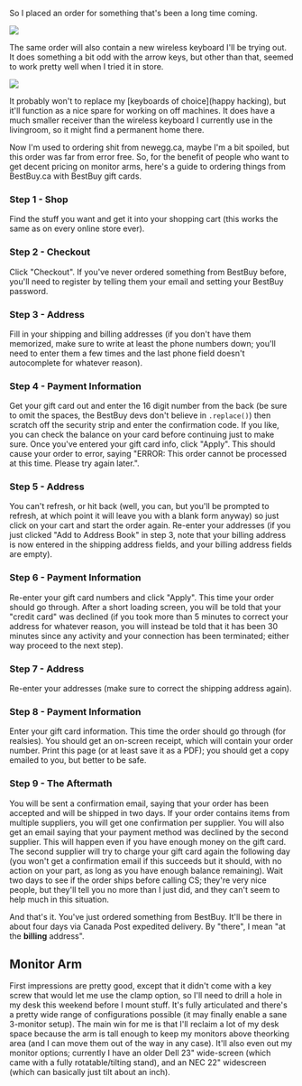 So I placed an order for something that's been a long time coming.

![](monitor-arm.jpg)

The same order will also contain a new wireless keyboard I'll be trying out. It does something a bit odd with the arrow keys, but other than that, seemed to work pretty well when I tried it in store.

![](ms-arc-keyboard.jpg)

It probably won't to replace my [keyboards of choice](happy hacking), but it'll function as a nice spare for working on off machines. It does have a much smaller receiver than the wireless keyboard I currently use in the livingroom, so it might find a permanent home there.

Now I'm used to ordering shit from newegg.ca, maybe I'm a bit spoiled, but this order was far from error free. So, for the benefit of people who want to get decent pricing on monitor arms, here's a guide to ordering things from BestBuy.ca with BestBuy gift cards.

### Step 1 - Shop

Find the stuff you want and get it into your shopping cart (this works the same as on every online store ever).

### Step 2 - Checkout

Click "Checkout". If you've never ordered something from BestBuy before, you'll need to register by telling them your email and setting your BestBuy password.

### Step 3 - Address

Fill in your shipping and billing addresses (if you don't have them memorized, make sure to write at least the phone numbers down; you'll need to enter them a few times and the last phone field doesn't autocomplete for whatever reason).

### Step 4 - Payment Information

Get your gift card out and enter the 16 digit number from the back (be sure to omit the spaces, the BestBuy devs don't believe in `.replace()`) then scratch off the security strip and enter the confirmation code. If you like, you can check the balance on your card before continuing just to make sure. Once you've entered your gift card info, click "Apply". This should cause your order to error, saying "ERROR: This order cannot be processed at this time. Please try again later.".

### Step 5 - Address

You can't refresh, or hit back (well, you can, but you'll be prompted to refresh, at which point it will leave you with a blank form anyway) so just click on your cart and start the order again. Re-enter your addresses (if you just clicked "Add to Address Book" in step 3, note that your billing address is now entered in the shipping address fields, and your billing address fields are empty).

### Step 6 - Payment Information

Re-enter your gift card numbers and click "Apply". This time your order should go through. After a short loading screen, you will be told that your "credit card" was declined (if you took more than 5 minutes to correct your address for whatever reason, you will instead be told that it has been 30 minutes since any activity and your connection has been terminated; either way proceed to the next step).

### Step 7 - Address

Re-enter your addresses (make sure to correct the shipping address again).

### Step 8 - Payment Information

Enter your gift card information. This time the order should go through (for realsies). You should get an on-screen receipt, which will contain your order number. Print this page (or at least save it as a PDF); you should get a copy emailed to you, but better to be safe.

### Step 9 - The Aftermath

You will be sent a confirmation email, saying that your order has been accepted and will be shipped in two days. If your order contains items from multiple suppliers, you will get one confirmation per supplier. You will also get an email saying that your payment method was declined by the second supplier. This will happen even if you have enough money on the gift card. The second supplier will try to charge your gift card again the following day (you won't get a confirmation email if this succeeds but it should, with no action on your part, as long as you have enough balance remaining). Wait two days to see if the order ships before calling CS; they're very nice people, but they'll tell you no more than I just did, and they can't seem to help much in this situation.

And that's it. You've just ordered something from BestBuy. It'll be there in about four days via Canada Post expedited delivery. By "there", I mean "at the **billing** address".

## Monitor Arm

First impressions are pretty good, except that it didn't come with a key screw that would let me use the clamp option, so I'll need to drill a hole in my desk this weekend before I mount stuff. It's fully articulated and there's a pretty wide range of configurations possible (it may finally enable a sane 3-monitor setup). The main win for me is that I'll reclaim a lot of my desk space because the arm is tall enough to keep my monitors above theorking area (and I can move them out of the way in any case). It'll also even out my monitor options; currently I have an older Dell 23" wide-screen (which came with a fully rotatable/tilting stand), and an NEC 22" widescreen (which can basically just tilt about an inch).
